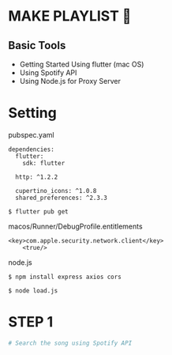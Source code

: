 # MAKE PLAYLIST :musical_note: 

## Basic Tools 
+ Getting Started Using flutter (mac OS)
+ Using Spotify API
+ Using Node.js for Proxy Server

# Setting

pubspec.yaml
```
dependencies:
  flutter:
    sdk: flutter

  http: ^1.2.2

  cupertino_icons: ^1.0.8
  shared_preferences: ^2.3.3
```
```
$ flutter pub get
```

macos/Runner/DebugProfile.entitlements
```
<key>com.apple.security.network.client</key>
	<true/>
```

node.js
```
$ npm install express axios cors

$ node load.js
```

# STEP 1
```bash
# Search the song using Spotify API
```

